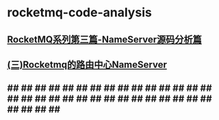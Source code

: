 # rocketmq-code-analysis
## [RocketMQ系列第三篇-NameServer源码分析篇](https://juejin.cn/post/6984388318620286984)
## [(三)Rocketmq的路由中心NameServer](https://blog.csdn.net/drdongshiye/article/details/105320075)
## []()
## []()## []()## []()## []()## []()## []()## []()## []()## []()## []()## []()## []()## []()## []()## []()## []()## []()## []()## []()## []()## []()## []()## []()## []()## []()## []()## []()## []()## []()## []()## []()## []()## []()## []()## []()
